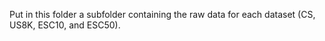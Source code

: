 Put in this folder a subfolder containing the raw data for each dataset (CS, US8K, ESC10, and ESC50).

